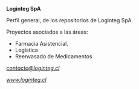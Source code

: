 **Loginteg SpA**

Perfil general, de los repositorios de Loginteg SpA.

Proyectos asociados a las áreas:
- Farmacia Asistencial.
- Logística
- Reenvasado de Medicamentos

*contacto@loginteg.cl*

*www.loginteg.cl*

